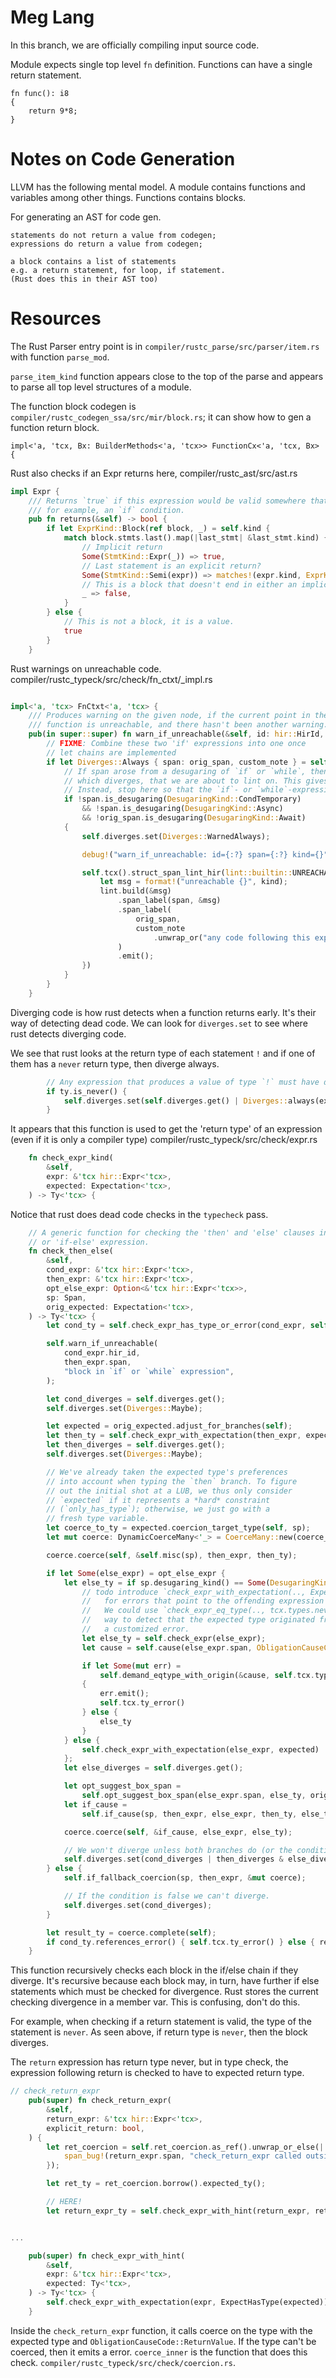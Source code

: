 # Meg Lang

In this branch, we are officially compiling input source code.

Module expects single top level `fn` definition. Functions can have a single return statement.

```
fn func(): i8 
{ 
    return 9*8; 
}
```

# Notes on Code Generation

LLVM has the following mental model. A module contains functions and variables among other things. Functions contains blocks.

For generating an AST for code gen.

```
statements do not return a value from codegen;
expressions do return a value from codegen;

a block contains a list of statements
e.g. a return statement, for loop, if statement. 
(Rust does this in their AST too)
```




# Resources

The Rust Parser entry point is in `compiler/rustc_parse/src/parser/item.rs` with function `parse_mod`.

`parse_item_kind` function appears close to the top of the parse and appears to parse all top level structures of a module.

The function block codegen is `compiler/rustc_codegen_ssa/src/mir/block.rs`; it can show how to gen a function return block.

```
impl<'a, 'tcx, Bx: BuilderMethods<'a, 'tcx>> FunctionCx<'a, 'tcx, Bx> {
```

Rust also checks if an Expr returns here, compiler/rustc_ast/src/ast.rs
```rust
impl Expr {
    /// Returns `true` if this expression would be valid somewhere that expects a value;
    /// for example, an `if` condition.
    pub fn returns(&self) -> bool {
        if let ExprKind::Block(ref block, _) = self.kind {
            match block.stmts.last().map(|last_stmt| &last_stmt.kind) {
                // Implicit return
                Some(StmtKind::Expr(_)) => true,
                // Last statement is an explicit return?
                Some(StmtKind::Semi(expr)) => matches!(expr.kind, ExprKind::Ret(_)),
                // This is a block that doesn't end in either an implicit or explicit return.
                _ => false,
            }
        } else {
            // This is not a block, it is a value.
            true
        }
    }
```

Rust warnings on unreachable code. compiler/rustc_typeck/src/check/fn_ctxt/_impl.rs

```rust

impl<'a, 'tcx> FnCtxt<'a, 'tcx> {
    /// Produces warning on the given node, if the current point in the
    /// function is unreachable, and there hasn't been another warning.
    pub(in super::super) fn warn_if_unreachable(&self, id: hir::HirId, span: Span, kind: &str) {
        // FIXME: Combine these two 'if' expressions into one once
        // let chains are implemented
        if let Diverges::Always { span: orig_span, custom_note } = self.diverges.get() {
            // If span arose from a desugaring of `if` or `while`, then it is the condition itself,
            // which diverges, that we are about to lint on. This gives suboptimal diagnostics.
            // Instead, stop here so that the `if`- or `while`-expression's block is linted instead.
            if !span.is_desugaring(DesugaringKind::CondTemporary)
                && !span.is_desugaring(DesugaringKind::Async)
                && !orig_span.is_desugaring(DesugaringKind::Await)
            {
                self.diverges.set(Diverges::WarnedAlways);

                debug!("warn_if_unreachable: id={:?} span={:?} kind={}", id, span, kind);

                self.tcx().struct_span_lint_hir(lint::builtin::UNREACHABLE_CODE, id, span, |lint| {
                    let msg = format!("unreachable {}", kind);
                    lint.build(&msg)
                        .span_label(span, &msg)
                        .span_label(
                            orig_span,
                            custom_note
                                .unwrap_or("any code following this expression is unreachable"),
                        )
                        .emit();
                })
            }
        }
    }
```

Diverging code is how rust detects when a function returns early. It's their way of detecting dead code.
We can look for `diverges.set` to see where rust detects diverging code. 

We see that rust looks at the return type of each statement `!` and if one of them has a `never` return type, then diverge always.

```rust
        // Any expression that produces a value of type `!` must have diverged
        if ty.is_never() {
            self.diverges.set(self.diverges.get() | Diverges::always(expr.span));
        }
```

It appears that this function is used to get the 'return type' of an expression (even if it is only a compiler type)
compiler/rustc_typeck/src/check/expr.rs
```rust
    fn check_expr_kind(
        &self,
        expr: &'tcx hir::Expr<'tcx>,
        expected: Expectation<'tcx>,
    ) -> Ty<'tcx> {
```

Notice that rust does dead code checks in the `typecheck` pass. 

```rust
    // A generic function for checking the 'then' and 'else' clauses in an 'if'
    // or 'if-else' expression.
    fn check_then_else(
        &self,
        cond_expr: &'tcx hir::Expr<'tcx>,
        then_expr: &'tcx hir::Expr<'tcx>,
        opt_else_expr: Option<&'tcx hir::Expr<'tcx>>,
        sp: Span,
        orig_expected: Expectation<'tcx>,
    ) -> Ty<'tcx> {
        let cond_ty = self.check_expr_has_type_or_error(cond_expr, self.tcx.types.bool, |_| {});

        self.warn_if_unreachable(
            cond_expr.hir_id,
            then_expr.span,
            "block in `if` or `while` expression",
        );

        let cond_diverges = self.diverges.get();
        self.diverges.set(Diverges::Maybe);

        let expected = orig_expected.adjust_for_branches(self);
        let then_ty = self.check_expr_with_expectation(then_expr, expected);
        let then_diverges = self.diverges.get();
        self.diverges.set(Diverges::Maybe);

        // We've already taken the expected type's preferences
        // into account when typing the `then` branch. To figure
        // out the initial shot at a LUB, we thus only consider
        // `expected` if it represents a *hard* constraint
        // (`only_has_type`); otherwise, we just go with a
        // fresh type variable.
        let coerce_to_ty = expected.coercion_target_type(self, sp);
        let mut coerce: DynamicCoerceMany<'_> = CoerceMany::new(coerce_to_ty);

        coerce.coerce(self, &self.misc(sp), then_expr, then_ty);

        if let Some(else_expr) = opt_else_expr {
            let else_ty = if sp.desugaring_kind() == Some(DesugaringKind::LetElse) {
                // todo introduce `check_expr_with_expectation(.., Expectation::LetElse)`
                //   for errors that point to the offending expression rather than the entire block.
                //   We could use `check_expr_eq_type(.., tcx.types.never)`, but then there is no
                //   way to detect that the expected type originated from let-else and provide
                //   a customized error.
                let else_ty = self.check_expr(else_expr);
                let cause = self.cause(else_expr.span, ObligationCauseCode::LetElse);

                if let Some(mut err) =
                    self.demand_eqtype_with_origin(&cause, self.tcx.types.never, else_ty)
                {
                    err.emit();
                    self.tcx.ty_error()
                } else {
                    else_ty
                }
            } else {
                self.check_expr_with_expectation(else_expr, expected)
            };
            let else_diverges = self.diverges.get();

            let opt_suggest_box_span =
                self.opt_suggest_box_span(else_expr.span, else_ty, orig_expected);
            let if_cause =
                self.if_cause(sp, then_expr, else_expr, then_ty, else_ty, opt_suggest_box_span);

            coerce.coerce(self, &if_cause, else_expr, else_ty);

            // We won't diverge unless both branches do (or the condition does).
            self.diverges.set(cond_diverges | then_diverges & else_diverges);
        } else {
            self.if_fallback_coercion(sp, then_expr, &mut coerce);

            // If the condition is false we can't diverge.
            self.diverges.set(cond_diverges);
        }

        let result_ty = coerce.complete(self);
        if cond_ty.references_error() { self.tcx.ty_error() } else { result_ty }
    }
```

This function recursively checks each block in the if/else chain if they diverge. It's recursive because each block may, in turn, have further if else statements which must be checked for divergence. Rust stores the current checking divergence in a member var. This is confusing, don't do this.

For example, when checking if a return statement is valid, the type of the statement is `never`. As seen above, if return type is `never`, then the block diverges.


The `return` expression has return type never, but in type check, the expression following return is checked to have to expected return type.

```rust
// check_return_expr
    pub(super) fn check_return_expr(
        &self,
        return_expr: &'tcx hir::Expr<'tcx>,
        explicit_return: bool,
    ) {
        let ret_coercion = self.ret_coercion.as_ref().unwrap_or_else(|| {
            span_bug!(return_expr.span, "check_return_expr called outside fn body")
        });

        let ret_ty = ret_coercion.borrow().expected_ty();

        // HERE!
        let return_expr_ty = self.check_expr_with_hint(return_expr, ret_ty);


...

    pub(super) fn check_expr_with_hint(
        &self,
        expr: &'tcx hir::Expr<'tcx>,
        expected: Ty<'tcx>,
    ) -> Ty<'tcx> {
        self.check_expr_with_expectation(expr, ExpectHasType(expected))
    }
```

Inside the `check_return_expr` function, it calls coerce on the type with the expected type and `ObligationCauseCode::ReturnValue`. If the type can't be coerced, then it emits a error. `coerce_inner` is the function that does this check. `compiler/rustc_typeck/src/check/coercion.rs`.
